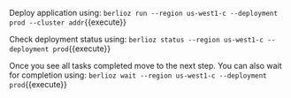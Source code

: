 Deploy application using:
`berlioz run --region us-west1-c --deployment prod --cluster addr`{{execute}}

Check deployment status using:
`berlioz status --region us-west1-c --deployment prod`{{execute}}

Once you see all tasks completed move to the next step. You can also wait for completion using:
`berlioz wait --region us-west1-c --deployment prod`{{execute}}


